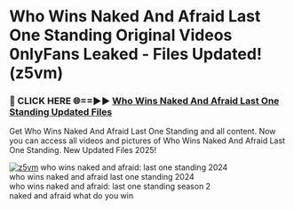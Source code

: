 # Who Wins Naked And Afraid Last One Standing Original Videos 0nlyFans Leaked - Files Updated! (z5vm)

<h3>🔴 CLICK HERE 🌐==►► <a href="https://tinyurl.com/yckcrads" rel="nofollow">Who Wins Naked And Afraid Last One Standing Updated Files</a></h3>

Get Who Wins Naked And Afraid Last One Standing and all content. Now you can access all videos and pictures of Who Wins Naked And Afraid Last One Standing. New Updated Files 2025!

[![z5vm](https://i.imgur.com/hpKpOFt.gif)](https://tinyurl.com/yckcrads)
who wins naked and afraid: last one standing 2024<br>
who wins naked and afraid last one standing 2024<br>
who wins naked and afraid: last one standing season 2<br>
naked and afraid what do you win